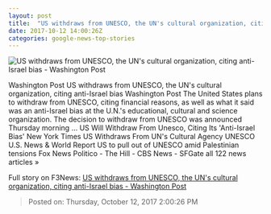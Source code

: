 ```yaml
---
layout: post
title:  "US withdraws from UNESCO, the UN's cultural organization, citing anti-Israel bias - Washington Post"
date: 2017-10-12 14:00:26Z
categories: google-news-top-stories
---
```


![US withdraws from UNESCO, the UN's cultural organization, citing anti-Israel bias - Washington Post](https://www.washingtonpost.com/resizer/WI9JSzG3KFFA31UWxRnhrQgcY5M=/1484x0/https://arc-anglerfish-washpost-prod-washpost.s3.amazonaws.com/public/KBOLFFH2X4ZPVE54CLR2VD5WDQ.jpg)

Washington Post US withdraws from UNESCO, the UN's cultural organization, citing anti-Israel bias Washington Post The United States plans to withdraw from UNESCO, citing financial reasons, as well as what it said was an anti-Israel bias at the U.N.'s educational, cultural and science organization. The decision to withdraw from UNESCO was announced Thursday morning ... US Will Withdraw From Unesco, Citing Its 'Anti-Israel Bias' New York Times US Withdraws From UN's Cultural Agency UNESCO U.S. News & World Report US to pull out of UNESCO amid Palestinian tensions Fox News Politico - The Hill - CBS News - SFGate all 122 news articles »


Full story on F3News: [US withdraws from UNESCO, the UN's cultural organization, citing anti-Israel bias - Washington Post](http://www.f3nws.com/n/ax3auE)

> Posted on: Thursday, October 12, 2017 2:00:26 PM
